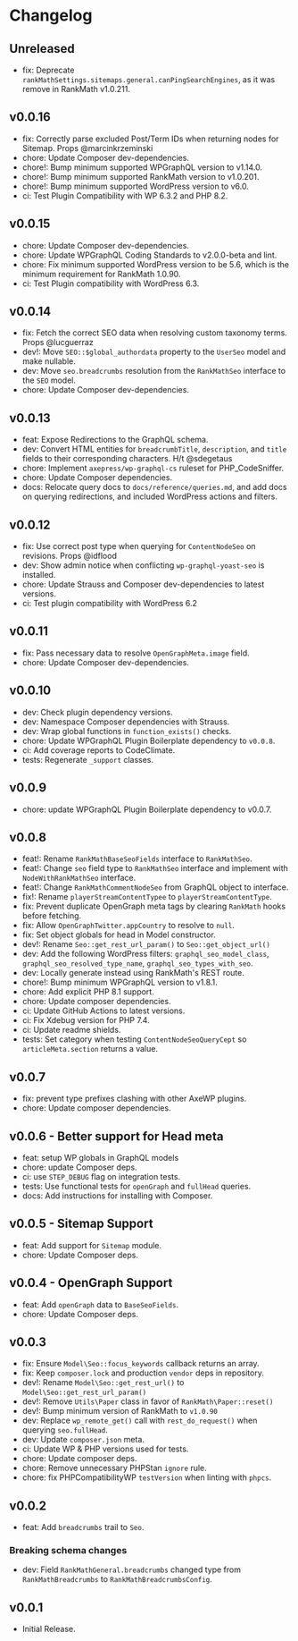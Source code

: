 # Changelog

## Unreleased

- fix: Deprecate `rankMathSettings.sitemaps.general.canPingSearchEngines`, as it was remove in RankMath v1.0.211.

## v0.0.16

- fix: Correctly parse excluded Post/Term IDs when returning nodes for Sitemap. Props @marcinkrzeminski
- chore: Update Composer dev-dependencies.
- chore!: Bump minimum supported WPGraphQL version to v1.14.0.
- chore!: Bump minimum supported RankMath version to v1.0.201.
- chore!: Bump minimum supported WordPress version to v6.0.
- ci: Test Plugin Compatibility with WP 6.3.2 and PHP 8.2.


## v0.0.15

- chore: Update Composer dev-dependencies.
- chore: Update WPGraphQL Coding Standards to v2.0.0-beta and lint.
- chore: Fix minimum supported WordPress version to be 5.6, which is the minimum requirement for RankMath 1.0.90.
- ci: Test Plugin compatibility with WordPress 6.3.

## v0.0.14
- fix: Fetch the correct SEO data when resolving custom taxonomy terms. Props @lucguerraz
- dev!: Move `SEO::$global_authordata` property to the `UserSeo` model and make nullable.
- dev: Move `seo.breadcrumbs` resolution from the `RankMathSeo` interface to the `SEO` model.
- chore: Update Composer dev-dependencies.

## v0.0.13
- feat: Expose Redirections to the GraphQL schema.
- dev: Convert HTML entities for `breadcrumbTitle`, `description`, and `title` fields to their corresponding characters. H/t @sdegetaus
- chore: Implement `axepress/wp-graphql-cs` ruleset for PHP_CodeSniffer.
- chore: Update Composer dependencies.
- docs: Relocate query docs to `docs/reference/queries.md`, and add docs on querying redirections, and included WordPress actions and filters.

## v0.0.12
- fix: Use correct post type when querying for `ContentNodeSeo` on revisions. Props @idflood
- dev: Show admin notice when conflicting `wp-graphql-yoast-seo` is installed.
- chore: Update Strauss and Composer dev-dependencies to latest versions.
- ci: Test plugin compatibility with WordPress 6.2

## v0.0.11
- fix: Pass necessary data to resolve `OpenGraphMeta.image` field.
- chore: Update Composer dev-dependencies.

## v0.0.10
- dev: Check plugin dependency versions.
- dev: Namespace Composer dependencies with Strauss.
- dev: Wrap global functions in `function_exists()` checks.
- chore: Update WPGraphQL Plugin Boilerplate dependency to `v0.0.8`.
- ci: Add coverage reports to CodeClimate.
- tests: Regenerate `_support` classes.

## v0.0.9
- chore: update WPGraphQL Plugin Boilerplate dependency to v0.0.7.

## v0.0.8
- feat!: Rename `RankMathBaseSeoFields` interface to `RankMathSeo`.
- feat!: Change `seo` field type to `RankMathSeo` interface and implement with `NodeWithRankMathSeo` interface.
- feat!: Change `RankMathCommentNodeSeo` from GraphQL object to interface.
- fix!: Rename `playerStreamContentTypee` to `playerStreamContentType`.
- fix: Prevent duplicate OpenGraph meta tags by clearing `RankMath` hooks before fetching.
- fix: Allow `OpenGraphTwitter.appCountry` to resolve to `null`.
- fix: Set object globals for head in Model constructor.
- dev!: Rename `Seo::get_rest_url_param()` to `Seo::get_object_url()`
- dev: Add the following WordPress filters: `graphql_seo_model_class`, `graphql_seo_resolved_type_name`, `graphql_seo_types_with_seo`.
- dev: Locally generate <head> instead using RankMath's REST route.
- chore!: Bump minimum WPGraphQL version to v1.8.1.
- chore: Add explicit PHP 8.1 support.
- chore: Update composer dependencies.
- ci: Update GitHub Actions to latest versions.
- ci: Fix Xdebug version for PHP 7.4.
- ci: Update readme shields.
- tests: Set category when testing `ContentNodeSeoQueryCept` so `articleMeta.section` returns a value.

## v0.0.7
- fix: prevent type prefixes clashing with other AxeWP plugins.
- chore: Update composer dependencies.

## v0.0.6 - Better support for Head meta
- feat: setup WP globals in GraphQL models
- chore: update Composer deps.
- ci: use `STEP_DEBUG` flag on integration tests.
- tests: Use functional tests for `openGraph` and `fullHead` queries.
- docs: Add instructions for installing with Composer.

## v0.0.5 - Sitemap Support
- feat: Add support for `Sitemap` module.
- chore: Update Composer deps.

## v0.0.4 - OpenGraph Support
- feat: Add `openGraph` data to `BaseSeoFields`.
- chore: Update Composer deps.

## v0.0.3
- fix: Ensure `Model\Seo::focus_keywords` callback returns an array.
- fix: Keep `composer.lock` and production `vendor` deps in repository.
- dev!: Rename `Model\Seo::get_rest_url()` to `Model\Seo::get_rest_url_param()`
- dev!: Remove `Utils\Paper` class in favor of `RankMath\Paper::reset()`
- dev!: Bump minimum version of RankMath to `v1.0.90`
- dev: Replace `wp_remote_get()` call with `rest_do_request()` when querying `seo.fullHead`.
- dev: Update `composer.json` meta.
- ci: Update WP & PHP versions used for tests.
- chore: Update composer deps.
- chore: Remove unnecessary PHPStan `ignore` rule.
- chore: fix PHPCompatibilityWP `testVersion` when linting with `phpcs`.

## v0.0.2
- feat: Add `breadcrumbs` trail to `Seo`.

### Breaking schema changes
- dev: Field `RankMathGeneral.breadcrumbs` changed type from `RankMathBreadcrumbs` to `RankMathBreadcrumbsConfig`.

## v0.0.1
- Initial Release.
